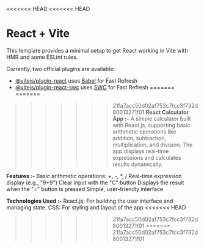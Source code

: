 <<<<<<< HEAD
<<<<<<< HEAD
# React + Vite

This template provides a minimal setup to get React working in Vite with HMR and some ESLint rules.

Currently, two official plugins are available:

- [@vitejs/plugin-react](https://github.com/vitejs/vite-plugin-react/blob/main/packages/plugin-react/README.md) uses [Babel](https://babeljs.io/) for Fast Refresh
- [@vitejs/plugin-react-swc](https://github.com/vitejs/vite-plugin-react-swc) uses [SWC](https://swc.rs/) for Fast Refresh
=======
=======
>>>>>>> 21fa7acc50d02af753c7fcc3f732d80013271f01
**React Calculator App :-**
A simple calculator built with React.js, supporting basic arithmetic operations like addition, subtraction, multiplication, and division. The app displays real-time expressions and calculates results dynamically.

**Features :-**
Basic arithmetic operations: +, -, *, /
Real-time expression display (e.g., "9+9")
Clear input with the "C" button
Displays the result when the "=" button is pressed
Simple, user-friendly interface


**Technologies Used :-**
React.js: For building the user interface and managing state.
CSS: For styling and layout of the app
<<<<<<< HEAD
>>>>>>> 21fa7acc50d02af753c7fcc3f732d80013271f01
=======
>>>>>>> 21fa7acc50d02af753c7fcc3f732d80013271f01
